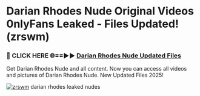 # Darian Rhodes Nude Original Videos 0nlyFans Leaked - Files Updated! (zrswm)

<h3>🔴 CLICK HERE 🌐==►► <a href="https://tinyurl.com/52m3yx9h" rel="nofollow">Darian Rhodes Nude Updated Files</a></h3>

Get Darian Rhodes Nude and all content. Now you can access all videos and pictures of Darian Rhodes Nude. New Updated Files 2025!

[![zrswm](https://i.imgur.com/TnHtlc8.gif)](https://tinyurl.com/52m3yx9h)
darian rhodes leaked nudes